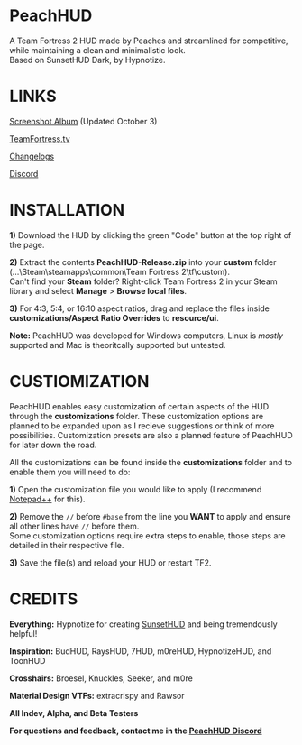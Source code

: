 # PeachHUD
A Team Fortress 2 HUD made by Peaches and streamlined for competitive, while maintaining a clean and minimalistic look.  
Based on SunsetHUD Dark, by Hypnotize.

# LINKS
[Screenshot Album](https://imgur.com/a/j6d9TjP) (Updated October 3)

[TeamFortress.tv](https://www.teamfortress.tv/55139/peachhud)

[Changelogs](https://github.com/PapaPeach/PeachHUD/commits/master/peachhud)

[Discord](https://discord.gg/HyZRVtp)

# INSTALLATION
**1)** Download the HUD by clicking the green "Code" button at the top right of the page.

**2)** Extract the contents **PeachHUD-Release.zip** into your **custom** folder (...\Steam\steamapps\common\Team Fortress 2\tf\custom).   
Can't find your **Steam** folder? Right-click Team Fortress 2 in your Steam library and select **Manage** > **Browse local files**.

**3)** For 4:3, 5:4, or 16:10 aspect ratios, drag and replace the files inside **customizations/Aspect Ratio Overrides** to **resource/ui**.

**Note:** PeachHUD was developed for Windows computers, Linux is *mostly* supported and Mac is theoritcally supported but untested.

# CUSTIOMIZATION
PeachHUD enables easy customization of certain aspects of the HUD through the **customizations** folder. These customization options are planned to be expanded upon as I recieve suggestions or think of more possibilities. Customization presets are also a planned feature of PeachHUD for later down the road.

All the customizations can be found inside the **customizations** folder and to enable them you will need to do:

**1)** Open the customization file you would like to apply (I recommend [Notepad++](https://notepad-plus-plus.org) for this).

**2)** Remove the `//` before `#base` from the line you **WANT** to apply and ensure all other lines have `//` before them.  
Some customization options require extra steps to enable, those steps are detailed in their respective file.

**3)** Save the file(s) and reload your HUD or restart TF2.

# CREDITS
**Everything:** Hypnotize for creating [SunsetHUD](https://github.com/Hypnootize/Sunset-Hud) and being tremendously helpful!

**Inspiration:** BudHUD, RaysHUD, 7HUD, m0reHUD, HypnotizeHUD, and ToonHUD

**Crosshairs:** Broesel, Knuckles, Seeker, and m0re

**Material Design VTFs:** extracrispy and Rawsor

**All Indev, Alpha, and Beta Testers**

**For questions and feedback, contact me in the [PeachHUD Discord](https://discord.gg/HyZRVtp)**
